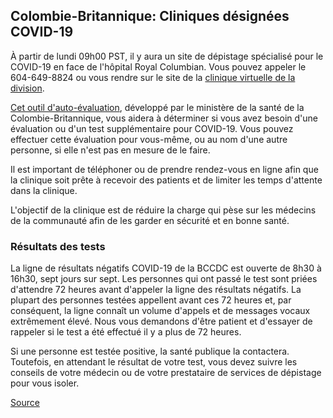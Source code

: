## Colombie-Britannique: Cliniques désignées COVID-19

À partir de lundi 09h00 PST, il y aura un site de dépistage spécialisé pour le COVID-19 en face de l'hôpital Royal Columbian. Vous pouvez appeler le 604-649-8824 ou vous rendre sur le site de la [clinique virtuelle de la division](https://www.divisionsbc.ca/fraser-northwest/influenza-symptom-testing-center?utm_source=Fraser+Northwest+Division+Members&utm_campaign=a1844c851f-EMAIL_CAMPAIGN_2020_03_12_11_43https://www.divisionsbc.ca/fraser-northwest/influenza-symptom-testing-center?utm_source=Fraser_01&utm_medium=email&utm_term=0_916bba9feb-a1844c851f-137196041&mc_cid=a1844c851f#nomination).

[Cet outil d'auto-évaluation](https://covid19.thrive.health/), développé par le ministère de la santé de la Colombie-Britannique, vous aidera à déterminer si vous avez besoin d'une évaluation ou d'un test supplémentaire pour COVID-19. Vous pouvez effectuer cette évaluation pour vous-même, ou au nom d'une autre personne, si elle n'est pas en mesure de le faire.

Il est important de téléphoner ou de prendre rendez-vous en ligne afin que la clinique soit prête à recevoir des patients et de limiter les temps d'attente dans la clinique.

L'objectif de la clinique est de réduire la charge qui pèse sur les médecins de la communauté afin de les garder en sécurité et en bonne santé.

### Résultats des tests

La ligne de résultats négatifs COVID-19 de la BCCDC est ouverte de 8h30 à 16h30, sept jours sur sept. Les personnes qui ont passé le test sont priées d'attendre 72 heures avant d'appeler la ligne des résultats négatifs. La plupart des personnes testées appellent avant ces 72 heures et, par conséquent, la ligne connaît un volume d'appels et de messages vocaux extrêmement élevé. Nous vous demandons d'être patient et d'essayer de rappeler si le test a été effectué il y a plus de 72 heures.

Si une personne est testée positive, la santé publique la contactera. Toutefois, en attendant le résultat de votre test, vous devez suivre les conseils de votre médecin ou de votre prestataire de services de dépistage pour vous isoler.

[Source](http://www.bccdc.ca/health-info/diseases-conditions/covid-19/testing-isolation)
